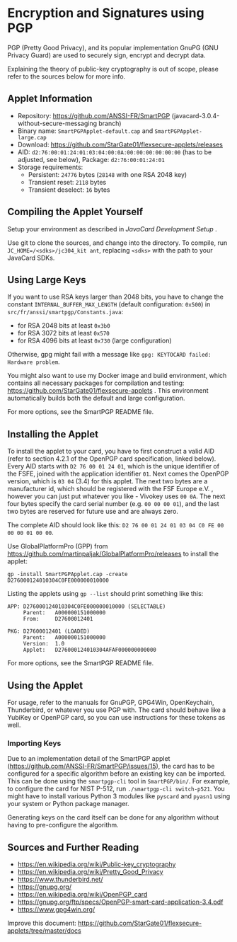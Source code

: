 # Encryption and Signatures using PGP

PGP (Pretty Good Privacy), and its popular implementation GnuPG (GNU Privacy Guard) are used to securely sign, encrypt and decrypt data.

Explaining the theory of public-key cryptography is out of scope, please refer to the sources below for more info.

## Applet Information

- Repository: https://github.com/ANSSI-FR/SmartPGP (javacard-3.0.4-without-secure-messaging branch)
- Binary name: `SmartPGPApplet-default.cap` and `SmartPGPApplet-large.cap`
- Download: https://github.com/StarGate01/flexsecure-applets/releases
- AID: `d2:76:00:01:24:01:03:04:00:0A:00:00:00:00:00:00` (has to be adjusted, see below), Package: `d2:76:00:01:24:01`
- Storage requirements:
  - Persistent: `24776` bytes (`28148` with one RSA 2048 key)
  - Transient reset: `2118` bytes
  - Transient deselect: `16` bytes

## Compiling the Applet Yourself

Setup your environment as described in *JavaCard Development Setup* .

Use git to clone the sources, and change into the directory. To compile, run `JC_HOME=/<sdks>/jc304_kit ant`, replacing `<sdks>` with the path to your JavaCard SDKs.

## Using Large Keys

If you want to use RSA keys larger than 2048 bits, you have to change the constant `INTERNAL_BUFFER_MAX_LENGTH` (default configuration: `0x500`) in `src/fr/anssi/smartpgp/Constants.java`:

- for RSA 2048 bits at least `0x3b0`
- for RSA 3072 bits at least `0x570`
- for RSA 4096 bits at least `0x730` (large configuration)

Otherwise, gpg might fail with a message like `gpg: KEYTOCARD failed: Hardware problem`.

You might also want to use my Docker image and build environment, which contains all necessary packages for compilation and testing: https://github.com/StarGate01/flexsecure-applets . This environment automatically builds both the default and large configuration.

For more options, see the SmartPGP README file.

## Installing the Applet

To install the applet to your card, you have to first construct a valid AID (refer to section 4.2.1 of the OpenPGP card specification, linked below). Every AID starts with `D2 76 00 01 24 01`, which is the unique identifier of the FSFE, joined with the application identifier `01`. Next comes the OpenPGP version, which is `03 04` (3.4) for this applet. The next two bytes are a manufacturer id, which should be registered with the FSF Europe e.V. , however you can just put whatever you like - Vivokey uses `00 0A`. The next four bytes specify the card serial number (e.g. `00 00 00 01`), and the last two bytes are reserved for future use and are always zero.

The complete AID should look like this: `D2 76 00 01 24 01 03 04 C0 FE 00 00 00 01 00 00`.

Use GlobalPlatformPro (GPP) from https://github.com/martinpaljak/GlobalPlatformPro/releases to install the applet:

```
gp -install SmartPGPApplet.cap -create D276000124010304C0FE000000010000
```

Listing the applets using `gp --list` should print something like this:

```
APP: D276000124010304C0FE000000010000 (SELECTABLE)
     Parent:   A000000151000000
     From:     D27600012401

PKG: D27600012401 (LOADED)
     Parent:   A000000151000000
     Version:  1.0
     Applet:   D276000124010304AFAF000000000000  
```

For more options, see the SmartPGP README file.

## Using the Applet

For usage, refer to the manuals for GnuPGP, GPG4Win, OpenKeychain, Thunderbird, or whatever you use PGP with. The card should behave like a YubiKey or OpenPGP card, so you can use instructions for these tokens as well.

### Importing Keys

Due to an implementation detail of the SmartPGP applet (https://github.com/ANSSI-FR/SmartPGP/issues/15), the card has to be configured for a specific algorithm before an existing key can be imported. This can be done using the `smartpgp-cli` tool in `SmartPGP/bin/`. For example, to configure the card for NIST P-512, run `./smartpgp-cli switch-p521`. You might have to install various Python 3 modules like `pyscard` and `pyasn1` using your system or Python package manager.

Generating keys on the card itself can be done for any algorithm without having to pre-configure the algorithm.

## Sources and Further Reading

- https://en.wikipedia.org/wiki/Public-key_cryptography
- https://en.wikipedia.org/wiki/Pretty_Good_Privacy
- https://www.thunderbird.net/
- https://gnupg.org/
- https://en.wikipedia.org/wiki/OpenPGP_card
- https://gnupg.org/ftp/specs/OpenPGP-smart-card-application-3.4.pdf
- https://www.gpg4win.org/

Improve this document: https://github.com/StarGate01/flexsecure-applets/tree/master/docs